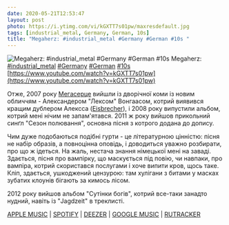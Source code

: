 ```yaml
---
date: 2020-05-21T12:53:47
layout: post
photo: https://i.ytimg.com/vi/kGXTT7s01pw/maxresdefault.jpg
tags: [industrial_metal, Germany, German, 10s]
title: "Megaherz: #industrial_metal #Germany #German #10s "
---
```

![Megaherz: #industrial_metal #Germany #German #10s ](https://i.ytimg.com/vi/kGXTT7s01pw/maxresdefault.jpg)
Megaherz: [#industrial_metal](/tags/#industrial_metal) [#Germany](/tags/#Germany) [#German](/tags/#German) [#10s](/tags/#10s) [https://www.youtube.com/watch?v=kGXTT7s01pw](https://www.youtube.com/watch?v=kGXTT7s01pw)

Отже, 2007 року [Мегасерце](/2019-12-04-megaherz--industrial-metal-germany-german-00s-) вийшли із дворічної коми із новим обличчям - Александером &quot;Лексом&quot; Вонгаасом, котрий виявився кращим дублером Алексса ([Eisbrecher](/2020-02-11-eisbrecher--industrial-metal-germany-german-00s)), і 2008 року випустили альбом, котрий мені нічим не запам&#39;ятався. 2011 ж року вийшов прикольний синґл &quot;Сезон полювання&quot;, основна пісня з котрого додана до допису.

Чим дуже подобаються подібні гурти - це літературною цінністю: пісня не набір образів, а повноцінна оповідь, і доводиться уважно розбирати, про що ж ідеться. На жаль, нестача знання німецької мені на заваді. Здається, пісня про вампірку, що маскується під повію, чи навпаки, про вампіра, котрий скористався послугами і хоче випити кров, щось таке. Кліп, здається, ушкоджений цензурою: там хулігани з битами у масках зубатих клоунів бігають за кимось лісом.

2012 року вийшов альбом &quot;Сутінки богів&quot;, котрий все-таки занадто нудний, навіть із &quot;Jagdzeit&quot; в треклисті.

[APPLE MUSIC](https://music.apple.com/ru/album/jagdzeit-ep/485620154) \| [SPOTIFY](https://open.spotify.com/album/5EITLMjoKO7TXfV4JOPzn9) \| [DEEZER](https://www.deezer.com/album/5829051?utm_source=deezer&amp;utm_content=album-5829051&amp;utm_term=1601611822_1590054727&amp;utm_medium=web) \| [GOOGLE MUSIC](https://play.google.com/music/m/B5iofayeqjbrc7yfhhxfab37vyy?t=Jagdzeit_-_Megaherz) \| [RUTRACKER](https://rutracker.org/forum/viewtopic.php?t=5401770)